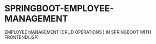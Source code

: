 # SPRINGBOOT-EMPLOYEE-MANAGEMENT
EMPLOYEE MANAGEMENT (CRUD OPERATIONS ) IN SPRINGBOOT WITH FRONTEND(JSP)
